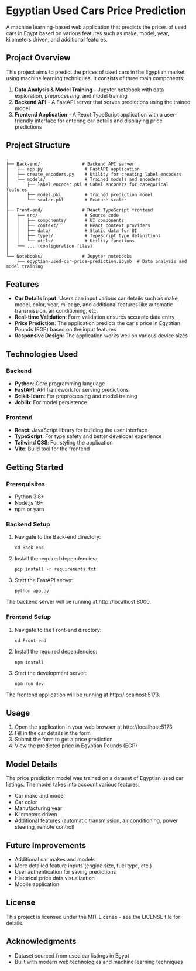 # Egyptian Used Cars Price Prediction

A machine learning-based web application that predicts the prices of used cars in Egypt based on various features such as make, model, year, kilometers driven, and additional features.

## Project Overview

This project aims to predict the prices of used cars in the Egyptian market using machine learning techniques. It consists of three main components:

1. **Data Analysis & Model Training** - Jupyter notebook with data exploration, preprocessing, and model training
2. **Backend API** - A FastAPI server that serves predictions using the trained model
3. **Frontend Application** - A React TypeScript application with a user-friendly interface for entering car details and displaying price predictions

## Project Structure

```
.
├── Back-end/                # Backend API server
│   ├── app.py                # FastAPI application
│   ├── create_encoders.py    # Utility for creating label encoders
│   └── models/               # Trained models and encoders
│       ├── label_encoder.pkl # Label encoders for categorical features
│       ├── model.pkl         # Trained prediction model
│       └── scaler.pkl        # Feature scaler
│
├── Front-end/               # React TypeScript frontend
│   ├── src/                  # Source code
│   │   ├── components/       # UI components
│   │   ├── context/          # React context providers
│   │   ├── data/             # Static data for UI
│   │   ├── types/            # TypeScript type definitions
│   │   └── utils/            # Utility functions
│   └── ... (configuration files)
│
└── Notebooks/               # Jupyter notebooks
    └── egyptian-used-car-price-prediction.ipynb  # Data analysis and model training
```

## Features

- **Car Details Input**: Users can input various car details such as make, model, color, year, mileage, and additional features like automatic transmission, air conditioning, etc.
- **Real-time Validation**: Form validation ensures accurate data entry
- **Price Prediction**: The application predicts the car's price in Egyptian Pounds (EGP) based on the input features
- **Responsive Design**: The application works well on various device sizes

## Technologies Used

### Backend
- **Python**: Core programming language
- **FastAPI**: API framework for serving predictions
- **Scikit-learn**: For preprocessing and model training
- **Joblib**: For model persistence

### Frontend
- **React**: JavaScript library for building the user interface
- **TypeScript**: For type safety and better developer experience
- **Tailwind CSS**: For styling the application
- **Vite**: Build tool for the frontend

## Getting Started

### Prerequisites
- Python 3.8+
- Node.js 16+
- npm or yarn

### Backend Setup

1. Navigate to the Back-end directory:
   ```
   cd Back-end
   ```

2. Install the required dependencies:
   ```
   pip install -r requirements.txt
   ```

3. Start the FastAPI server:
   ```
   python app.py
   ```

The backend server will be running at http://localhost:8000.

### Frontend Setup

1. Navigate to the Front-end directory:
   ```
   cd Front-end
   ```

2. Install the required dependencies:
   ```
   npm install
   ```

3. Start the development server:
   ```
   npm run dev
   ```

The frontend application will be running at http://localhost:5173.

## Usage

1. Open the application in your web browser at http://localhost:5173
2. Fill in the car details in the form
3. Submit the form to get a price prediction
4. View the predicted price in Egyptian Pounds (EGP)

## Model Details

The price prediction model was trained on a dataset of Egyptian used car listings. The model takes into account various features:

- Car make and model
- Car color
- Manufacturing year
- Kilometers driven
- Additional features (automatic transmission, air conditioning, power steering, remote control)

## Future Improvements

- Additional car makes and models
- More detailed feature inputs (engine size, fuel type, etc.)
- User authentication for saving predictions
- Historical price data visualization
- Mobile application

## License

This project is licensed under the MIT License - see the LICENSE file for details.

## Acknowledgments

- Dataset sourced from used car listings in Egypt
- Built with modern web technologies and machine learning techniques 